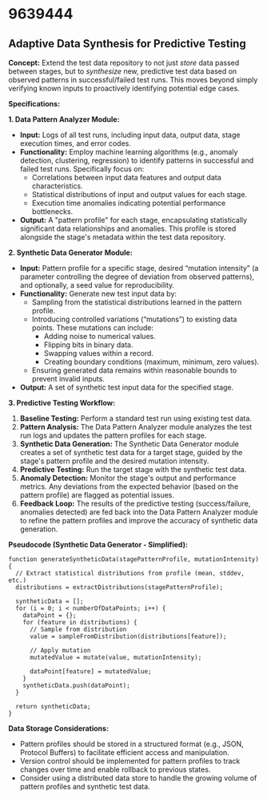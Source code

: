 # 9639444

## Adaptive Data Synthesis for Predictive Testing

**Concept:** Extend the test data repository to not just *store* data passed between stages, but to *synthesize* new, predictive test data based on observed patterns in successful/failed test runs. This moves beyond simply verifying known inputs to proactively identifying potential edge cases.

**Specifications:**

**1. Data Pattern Analyzer Module:**

*   **Input:** Logs of all test runs, including input data, output data, stage execution times, and error codes.
*   **Functionality:** Employ machine learning algorithms (e.g., anomaly detection, clustering, regression) to identify patterns in successful and failed test runs. Specifically focus on:
    *   Correlations between input data features and output data characteristics.
    *   Statistical distributions of input and output values for each stage.
    *   Execution time anomalies indicating potential performance bottlenecks.
*   **Output:**  A "pattern profile" for each stage, encapsulating statistically significant data relationships and anomalies.  This profile is stored alongside the stage's metadata within the test data repository.

**2. Synthetic Data Generator Module:**

*   **Input:** Pattern profile for a specific stage, desired “mutation intensity” (a parameter controlling the degree of deviation from observed patterns), and optionally, a seed value for reproducibility.
*   **Functionality:**  Generate new test input data by:
    *   Sampling from the statistical distributions learned in the pattern profile.
    *   Introducing controlled variations (“mutations”) to existing data points. These mutations can include:
        *   Adding noise to numerical values.
        *   Flipping bits in binary data.
        *   Swapping values within a record.
        *   Creating boundary conditions (maximum, minimum, zero values).
    *   Ensuring generated data remains within reasonable bounds to prevent invalid inputs.
*   **Output:** A set of synthetic test input data for the specified stage.

**3. Predictive Testing Workflow:**

1.  **Baseline Testing:** Perform a standard test run using existing test data.
2.  **Pattern Analysis:** The Data Pattern Analyzer module analyzes the test run logs and updates the pattern profiles for each stage.
3.  **Synthetic Data Generation:**  The Synthetic Data Generator module creates a set of synthetic test data for a target stage, guided by the stage's pattern profile and the desired mutation intensity.
4.  **Predictive Testing:** Run the target stage with the synthetic test data.
5.  **Anomaly Detection:** Monitor the stage's output and performance metrics. Any deviations from the expected behavior (based on the pattern profile) are flagged as potential issues.
6.  **Feedback Loop:**  The results of the predictive testing (success/failure, anomalies detected) are fed back into the Data Pattern Analyzer module to refine the pattern profiles and improve the accuracy of synthetic data generation.

**Pseudocode (Synthetic Data Generator - Simplified):**

```
function generateSyntheticData(stagePatternProfile, mutationIntensity) {
  // Extract statistical distributions from profile (mean, stddev, etc.)
  distributions = extractDistributions(stagePatternProfile);

  syntheticData = [];
  for (i = 0; i < numberOfDataPoints; i++) {
    dataPoint = {};
    for (feature in distributions) {
      // Sample from distribution
      value = sampleFromDistribution(distributions[feature]);

      // Apply mutation
      mutatedValue = mutate(value, mutationIntensity);

      dataPoint[feature] = mutatedValue;
    }
    syntheticData.push(dataPoint);
  }

  return syntheticData;
}
```

**Data Storage Considerations:**

*   Pattern profiles should be stored in a structured format (e.g., JSON, Protocol Buffers) to facilitate efficient access and manipulation.
*   Version control should be implemented for pattern profiles to track changes over time and enable rollback to previous states.
*   Consider using a distributed data store to handle the growing volume of pattern profiles and synthetic test data.